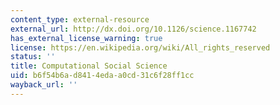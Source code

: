 ```yaml
---
content_type: external-resource
external_url: http://dx.doi.org/10.1126/science.1167742
has_external_license_warning: true
license: https://en.wikipedia.org/wiki/All_rights_reserved
status: ''
title: Computational Social Science
uid: b6f54b6a-d841-4eda-a0cd-31c6f28ff1cc
wayback_url: ''
---
```


